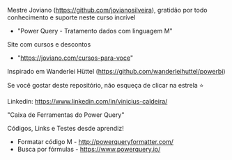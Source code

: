 Mestre Joviano (https://github.com/jovianosilveira), gratidão por todo conhecimento e suporte neste curso incrível     

* "Power Query - Tratamento dados com linguagem M" 

Site com cursos e descontos 

* "https://joviano.com/cursos-para-voce"

Inspirado em Wanderlei Hüttel (https://github.com/wanderleihuttel/powerbi)

Se você gostar deste repositório, não esqueça de clicar na estrela ⭐

Linkedin: https://www.linkedin.com/in/vinicius-caldeira/

"Caixa de Ferramentas do Power Query"

Códigos, Links e Testes desde aprendiz!

*    Formatar código M - http://powerqueryformatter.com/
*    Busca por fórmulas - https://www.powerquery.io/
